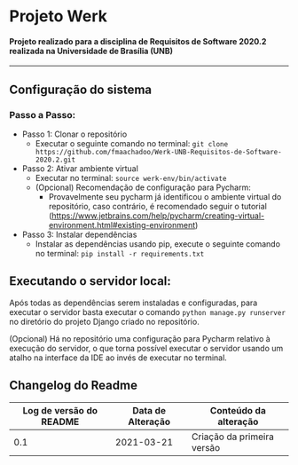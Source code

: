 # Projeto Werk
#### Projeto realizado para a disciplina de Requisitos de Software 2020.2 realizada na Universidade de Brasília (UNB)
---
## Configuração do sistema
### Passo a Passo:
  - Passo 1: Clonar o repositório
    - Executar o seguinte comando no terminal: ```git clone https://github.com/fmaachadoo/Werk-UNB-Requisitos-de-Software-2020.2.git```
  - Passo 2: Ativar ambiente virtual
    - Executar no terminal: ```source werk-env/bin/activate```
    - (Opcional) Recomendação de configuração para Pycharm:
      - Provavelmente seu pycharm já identificou o ambiente virtual do repositório, caso contrário, é recomendado seguir o tutorial (https://www.jetbrains.com/help/pycharm/creating-virtual-environment.html#existing-environment)
  - Passo 3: Instalar dependências
    - Instalar as dependências usando pip, execute o seguinte comando no terminal: ```pip install -r requirements.txt```

## Executando o servidor local:
Após todas as dependências serem instaladas e configuradas, para executar o servidor basta executar o comando ```python manage.py runserver``` no diretório do projeto Django criado no repositório.

(Opcional) Há no repositório uma configuração para Pycharm relativo à execução do servidor, o que torna possível executar o servidor usando um atalho na interface da IDE ao invés de executar no terminal.



## Changelog do Readme

Log de versão do README | Data de Alteração | Conteúdo da alteração
------------------------|-------------------|----------------------
0.1 | 2021-03-21 | Criação da primeira versão
